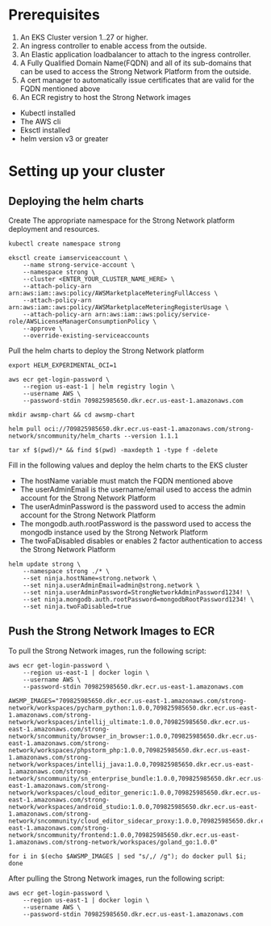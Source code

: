# Prerequisites
1. An EKS Cluster version 1..27 or higher.
2. An ingress controller to enable access from the outside.
3. An Elastic application loadbalancer to attach to the ingress controller.
4. A Fully Qualified Domain Name(FQDN) and all of its sub-domains that can be used to access the Strong Network Platform from the outside.
5. A cert manager to automatically issue certificates that are valid for the FQDN mentioned above
6. An ECR registry to host the Strong Network images

- Kubectl installed
- The AWS cli
- Eksctl installed
- helm version v3 or greater


# Setting up your cluster

## Deploying the helm charts
Create The appropriate namespace for the Strong Network platform deployment and resources.

```
kubectl create namespace strong
     
eksctl create iamserviceaccount \
    --name strong-service-account \
    --namespace strong \
    --cluster <ENTER_YOUR_CLUSTER_NAME_HERE> \
    --attach-policy-arn arn:aws:iam::aws:policy/AWSMarketplaceMeteringFullAccess \
    --attach-policy-arn arn:aws:iam::aws:policy/AWSMarketplaceMeteringRegisterUsage \
    --attach-policy-arn arn:aws:iam::aws:policy/service-role/AWSLicenseManagerConsumptionPolicy \
    --approve \
    --override-existing-serviceaccounts
```

Pull the helm charts to deploy the Strong Network platform
```
export HELM_EXPERIMENTAL_OCI=1

aws ecr get-login-password \
    --region us-east-1 | helm registry login \
    --username AWS \
    --password-stdin 709825985650.dkr.ecr.us-east-1.amazonaws.com

mkdir awsmp-chart && cd awsmp-chart

helm pull oci://709825985650.dkr.ecr.us-east-1.amazonaws.com/strong-network/sncommunity/helm_charts --version 1.1.1

tar xf $(pwd)/* && find $(pwd) -maxdepth 1 -type f -delete
```

Fill in the following values and deploy the helm charts to the EKS cluster

- The hostName variable must match the FQDN mentioned above
- The userAdminEmail is the username/email used to access the admin account for the Strong Network Platform
- The userAdminPassword is the password used to access the admin account for the Strong Network Platform
- The mongodb.auth.rootPassword is the password used to access the mongodb instance used by the Strong Network Platform
- The twoFaDisabled disables or enables 2 factor authentication to access the Strong Network Platform

```
helm update strong \
    --namespace strong ./* \
    --set ninja.hostName=strong.network \
    --set ninja.userAdminEmail=admin@strong.network \
    --set ninja.userAdminPassword=StrongNetworkAdminPassword1234! \
    --set ninja.mongodb.auth.rootPassword=mongodbRootPassword1234! \
    --set ninja.twoFaDisabled=true 
```
## Push the Strong Network Images to ECR

To pull the Strong Network images, run the following script:

```
aws ecr get-login-password \
    --region us-east-1 | docker login \
    --username AWS \
    --password-stdin 709825985650.dkr.ecr.us-east-1.amazonaws.com

AWSMP_IMAGES="709825985650.dkr.ecr.us-east-1.amazonaws.com/strong-network/workspaces/pycharm_python:1.0.0,709825985650.dkr.ecr.us-east-1.amazonaws.com/strong-network/workspaces/intellij_ultimate:1.0.0,709825985650.dkr.ecr.us-east-1.amazonaws.com/strong-network/sncommunity/browser_in_browser:1.0.0,709825985650.dkr.ecr.us-east-1.amazonaws.com/strong-network/workspaces/phpstorm_php:1.0.0,709825985650.dkr.ecr.us-east-1.amazonaws.com/strong-network/workspaces/intellij_java:1.0.0,709825985650.dkr.ecr.us-east-1.amazonaws.com/strong-network/sncommunity/sn_enterprise_bundle:1.0.0,709825985650.dkr.ecr.us-east-1.amazonaws.com/strong-network/workspaces/cloud_editor_generic:1.0.0,709825985650.dkr.ecr.us-east-1.amazonaws.com/strong-network/workspaces/android_studio:1.0.0,709825985650.dkr.ecr.us-east-1.amazonaws.com/strong-network/sncommunity/cloud_editor_sidecar_proxy:1.0.0,709825985650.dkr.ecr.us-east-1.amazonaws.com/strong-network/sncommunity/frontend:1.0.0,709825985650.dkr.ecr.us-east-1.amazonaws.com/strong-network/workspaces/goland_go:1.0.0"
    
for i in $(echo $AWSMP_IMAGES | sed "s/,/ /g"); do docker pull $i; done
```

After pulling the Strong Network images, run the following script:

```
aws ecr get-login-password \
    --region us-east-1 | docker login \
    --username AWS \
    --password-stdin 709825985650.dkr.ecr.us-east-1.amazonaws.com